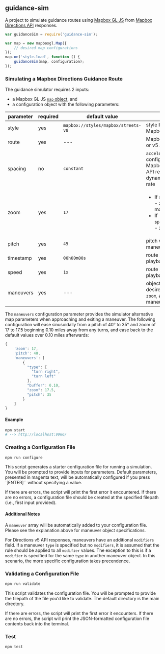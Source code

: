 guidance-sim
----
A project to simulate guidance routes using [Mapbox GL JS](https://www.mapbox.com/mapbox-gl-js/api/) from [Mapbox Directions API](https://www.mapbox.com/api-documentation/#directions) responses.

```js
var guidanceSim = require('guidance-sim');

var map = new mapboxgl.Map({
    // desired map configurations
});
map.on('style.load', function () {
    guidanceSim(map, configuration);
});
```

### Simulating a Mapbox Directions Guidance Route

The guidance simulator requires 2 inputs:

* a Mapbox GL JS [`map` object](https://www.mapbox.com/mapbox-gl-js/api/#Map), and
* a configuration object with the following parameters:

| parameter | required | default value | notes |
| --- | --- | --- | --- |
| style | yes | `mapbox://styles/mapbox/streets-v8` | style ID provided by Mapbox Studio |
| route | yes | --- | Mapbox Directions v4 or v5 API response |
| spacing | no | `constant` | `acceldecel` may be configured for Mapbox Directions v5 API responses for dynamic playback rate |
| zoom | yes | `17` | <ul><li>If `spacing`:`constant` - zoom when not maneuvering</li><li>If `spacing`:`acceldecel` - zoom at 30mph</li></ul> |
| pitch | yes | `45` | pitch when not maneuvering |
| timestamp | yes | `00h00m00s` | route simulation playback start time |
| speed | yes | `1x` | route simulation playback speed |
| maneuvers | yes | --- | object specifying desired `buffer` (miles), `zoom`, and `pitch` for maneuvers |

The `maneuvers` configuration parameter provides the simulator alternative map parameters when approaching and exiting a maneuver. The following configuration will ease sinusoidally from a pitch of 40° to 35° and zoom of 17 to 17.5 beginning 0.10 miles away from any turns, and ease back to the default values over 0.10 miles afterwards:

```js
{
    'zoom': 17,
    'pitch': 40,
    'maneuvers': [
        {
          "type": [
            "turn right",
            "turn left"
          ],
          "buffer": 0.10,
          "zoom": 17.5,
          "pitch": 35
        }
    ]
}
```

#### Example

```sh
npm start
# --> http://localhost:9966/
```

### Creating a Configuration File

```sh
npm run configure
```

This script generates a starter configuration file for running a simulation. You will be prompted to provide inputs for parameters. Default parameters, presented in magenta text, will be automatically configured if you press `[ENTER]`` without specifying a value.

If there are errors, the script will print the first error it encountered. If there are no errors, a configuration file should be created at the specified filepath (i.e., first input provided).

#### Additional Notes

A `maneuver` array will be automatically added to your configuration file. Please see the explanation above for maneuver object specifications.

For Directions v5 API responses, maneuvers have an additional `modifiers` field. If a maneuver `type` is specified but no `modifiers`, it is assumed that the rule should be applied to all `modifier` values. The exception to this is if a `modifier` is specified for the same `type` in another maneuver object. In this scenario, the more specific configuration takes precendence.

### Validating a Configuration File

```sh
npm run validate
```

This script validates the configuration file. You will be prompted to provide the filepath of the file you'd like to validate. The default directory is the main directory.

If there are errors, the script will print the first error it encounters. If there are no errors, the script will print the JSON-formatted configuration file contents back into the terminal.

### Test

```
npm test
```